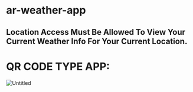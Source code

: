 # ar-weather-app
## Location Access Must Be Allowed To View Your Current Weather Info For Your Current Location.
# QR CODE TYPE APP: 
![Untitled](https://github.com/Aj-Cdr/weather-app/assets/95515701/621e567a-c197-4bce-b371-495d6e188faa)
